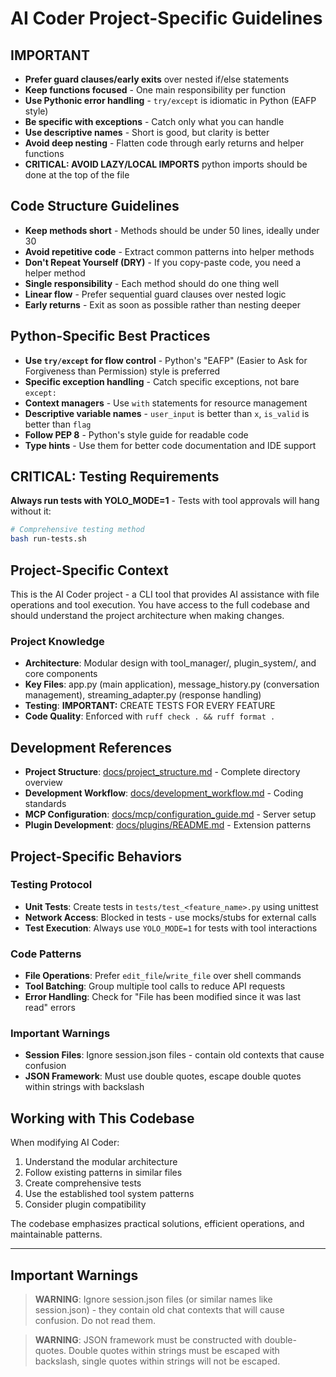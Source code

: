 # AI Coder Project-Specific Guidelines

## IMPORTANT

- **Prefer guard clauses/early exits** over nested if/else statements
- **Keep functions focused** - One main responsibility per function
- **Use Pythonic error handling** - `try/except` is idiomatic in Python (EAFP style)
- **Be specific with exceptions** - Catch only what you can handle
- **Use descriptive names** - Short is good, but clarity is better
- **Avoid deep nesting** - Flatten code through early returns and helper functions
- **CRITICAL: AVOID LAZY/LOCAL IMPORTS** python imports should be done at the top of the file

## Code Structure Guidelines

- **Keep methods short** - Methods should be under 50 lines, ideally under 30
- **Avoid repetitive code** - Extract common patterns into helper methods
- **Don't Repeat Yourself (DRY)** - If you copy-paste code, you need a helper method
- **Single responsibility** - Each method should do one thing well
- **Linear flow** - Prefer sequential guard clauses over nested logic
- **Early returns** - Exit as soon as possible rather than nesting deeper

## Python-Specific Best Practices

- **Use `try/except` for flow control** - Python's "EAFP" (Easier to Ask for Forgiveness than Permission) style is preferred
- **Specific exception handling** - Catch specific exceptions, not bare `except:`
- **Context managers** - Use `with` statements for resource management
- **Descriptive variable names** - `user_input` is better than `x`, `is_valid` is better than `flag`
- **Follow PEP 8** - Python's style guide for readable code
- **Type hints** - Use them for better code documentation and IDE support

## **CRITICAL**: Testing Requirements

**Always run tests with YOLO_MODE=1** - Tests with tool approvals will hang without it:

```bash
# Comprehensive testing method
bash run-tests.sh
```

## Project-Specific Context

This is the AI Coder project - a CLI tool that provides AI assistance with file operations and tool execution. You have access to the full codebase and should understand the project architecture when making changes.

### Project Knowledge
- **Architecture**: Modular design with tool_manager/, plugin_system/, and core components
- **Key Files**: app.py (main application), message_history.py (conversation management), streaming_adapter.py (response handling)
- **Testing**: **IMPORTANT:** CREATE TESTS FOR EVERY FEATURE
- **Code Quality**: Enforced with `ruff check . && ruff format .`

## Development References

- **Project Structure**: [docs/project_structure.md](docs/project_structure.md) - Complete directory overview
- **Development Workflow**: [docs/development_workflow.md](docs/development_workflow.md) - Coding standards
- **MCP Configuration**: [docs/mcp/configuration_guide.md](docs/mcp/configuration_guide.md) - Server setup
- **Plugin Development**: [docs/plugins/README.md](docs/plugins/README.md) - Extension patterns

## Project-Specific Behaviors

### Testing Protocol
- **Unit Tests**: Create tests in `tests/test_<feature_name>.py` using unittest
- **Network Access**: Blocked in tests - use mocks/stubs for external calls
- **Test Execution**: Always use `YOLO_MODE=1` for tests with tool interactions

### Code Patterns
- **File Operations**: Prefer `edit_file`/`write_file` over shell commands
- **Tool Batching**: Group multiple tool calls to reduce API requests
- **Error Handling**: Check for "File has been modified since it was last read" errors

### Important Warnings
- **Session Files**: Ignore session.json files - contain old contexts that cause confusion
- **JSON Framework**: Must use double quotes, escape double quotes within strings with backslash

## Working with This Codebase

When modifying AI Coder:
1. Understand the modular architecture
2. Follow existing patterns in similar files
3. Create comprehensive tests
4. Use the established tool system patterns
5. Consider plugin compatibility

The codebase emphasizes practical solutions, efficient operations, and maintainable patterns.

---

## Important Warnings

> **WARNING**: Ignore session.json files (or similar names like <something>session<something>.json) - they contain old chat contexts that will cause confusion. Do not read them.

> **WARNING**: JSON framework must be constructed with double-quotes. Double quotes within strings must be escaped with backslash, single quotes within strings will not be escaped.
